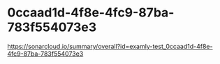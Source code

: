 # 0ccaad1d-4f8e-4fc9-87ba-783f554073e3
https://sonarcloud.io/summary/overall?id=examly-test_0ccaad1d-4f8e-4fc9-87ba-783f554073e3

